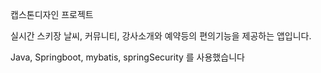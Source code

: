 캡스톤디자인 프로젝트

실시간 스키장 날씨, 커뮤니티, 강사소개와 예약등의 편의기능을 제공하는 앱입니다.

Java, Springboot, mybatis, springSecurity 를 사용했습니다
